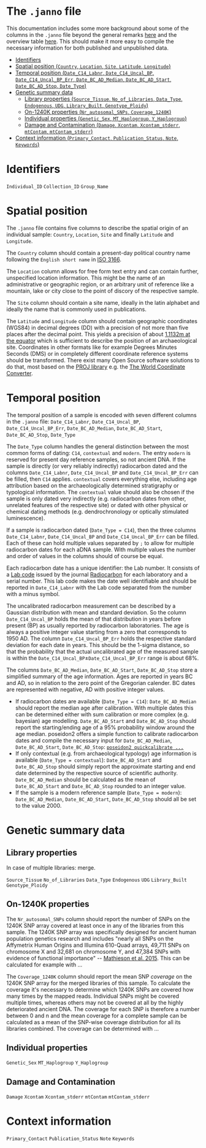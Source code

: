 # The `.janno` file 

This documentation includes some more background about some of the columns in the `.janno` file beyond the general remarks [here](https://github.com/poseidon-framework/poseidon2-schema#the-xjanno-file-mandatory) and the overview table [here](https://github.com/poseidon-framework/poseidon2-schema/blob/master/janno_columns.tsv). This should make it more easy to compile the necessary information for both published and unpublished data.

- [Identifiers](#identifiers)
- [Spatial position (`Country`, `Location`, `Site`, `Latitude`, `Longitude`)](#spatial-position)
- [Temporal position (`Date_C14_Labnr`, `Date_C14_Uncal_BP`, `Date_C14_Uncal_BP_Err`, `Date_BC_AD_Median`, `Date_BC_AD_Start`, `Date_BC_AD_Stop`, `Date_Type`)](#temporal-position)
- [Genetic summary data](#genetic-summary-data)
    - [Library properties (`Source_Tissue`, `No_of_Libraries`, `Data_Type`, `Endogenous`, `UDG`, `Library_Built`, `Genotype_Ploidy`)](#library-properties)
    - [On-1240K properties (`Nr_autosomal_SNPs`, `Coverage_1240K`)](#on-1240K-properties)
    - [Individual properties (`Genetic_Sex`, `MT_Haplogroup`, `Y_Haplogroup`)](#individual-properties)
    - [Damage and Contamination (`Damage`, `Xcontam`, `Xcontam_stderr`, `mtContam`, `mtContam_stderr`)](#damage-and-contamination)
- [Context information (`Primary_Contact`, `Publication_Status`, `Note`, `Keywords`)](#context-information)

# Identifiers

`Individual_ID`
`Collection_ID`
`Group_Name`

# Spatial position

The `.janno` file contains five columns to describe the spatial origin of an individual sample:  `Country`, `Location`, `Site` and finally `Latitude` and `Longitude`. 

The `Country` column should contain a present-day political country name following the `English short name` in [ISO 3166](https://www.iso.org/iso-3166-country-codes.html). 

The `Location` column allows for free form text entry and can contain further, unspecified location information. This might be the name of an administrative or geographic region, or an arbitrary unit of reference like a mountain, lake or city close to the point of discory of the respective sample.

The `Site` column should contain a site name, ideally in the latin alphabet and ideally the name that is commonly used in publications.

The `Latitude` and `Longitude` column should contain geographic coordinates (WGS84) in decimal degrees (DD) with a precision of not more than five places after the decimal point. This yields a precision of about [1.1132m at the equator](https://en.wikipedia.org/wiki/Decimal_degrees) which is sufficient to describe the position of an archaeological site. Coordinates in other formats like for example Degrees Minutes Seconds (DMS) or in completely different coordinate reference systems should be transformed. There exist many Open Source software solutions to do that, most based on the [PROJ library](https://proj.org/index.html) e.g. the [The World Coordinate Converter](https://twcc.fr/en/#).

# Temporal position

The temporal position of a sample is encoded with seven different columns in the `.janno` file: 
`Date_C14_Labnr`, `Date_C14_Uncal_BP`, `Date_C14_Uncal_BP_Err`, `Date_BC_AD_Median`, `Date_BC_AD_Start`, `Date_BC_AD_Stop`, `Date_Type`

The `Date_Type` column handles the general distinction between the most common forms of dating: `C14`, `contextual` and `modern`. The entry `modern` is reserved for present day reference samples, so not ancient DNA. If the sample is directly (or very reliably indirectly) radiocarbon dated and the columns `Date_C14_Labnr`, `Date_C14_Uncal_BP` and `Date_C14_Uncal_BP_Err` can be filled, then `C14` applies. `contextual` covers everything else, including age attribution based on the archaeologically determined stratigraphy or typological information. The `contextual` value should also be chosen if the sample is only dated very indirectly (e.g. radiocarbon dates from other, unrelated features of the respective site) or dated with other physical or chemical dating methods (e.g. dendrochronology or optically stimulated luminescence).

If a sample is radiocarbon dated (`Date_Type = C14`), then the three columns `Date_C14_Labnr`, `Date_C14_Uncal_BP` and `Date_C14_Uncal_BP_Err` can be filled. Each of these can hold multiple values separated by `;` to allow for multiple radiocarbon dates for each aDNA sample. With multiple values the number and order of values in the columns should of course be equal.

Each radiocarbon date has a unique identifier: the Lab number. It consists of a [Lab code](http://www.radiocarbon.org/Info/labcodes.html) issued by the journal [Radiocarbon](https://www.cambridge.org/core/journals/radiocarbon) for each laboratory and a serial number. This lab code makes the date well identifiable and should be reported in `Date_C14_Labnr` with the Lab code separated from the number with a minus symbol.

The uncalibrated radiocarbon measurement can be described by a Gaussian distribution with mean and standard deviation. So the column `Date_C14_Uncal_BP` holds the mean of that distribution in years before present (BP) as usually reported by radiocarbon laboratories. The age is always a positive integer value starting from a zero that corresponds to 1950 AD. The column `Date_C14_Uncal_BP_Err` holds the respective standard deviation for each date in years. This should be the 1-sigma distance, so that the probability that the actual uncalibrated age of the measured sample is within the `Date_C14_Uncal_BP`±`Date_C14_Uncal_BP_Err` range is about 68%.

The columns `Date_BC_AD_Median`, `Date_BC_AD_Start`, `Date_BC_AD_Stop` store a simplified summary of the age information. Ages are reported in years BC and AD, so in relation to the zero point of the Gregorian calender. BC dates are represented with negative, AD with positive integer values. 

- If radiocarbon dates are available (`Date_Type = C14`): `Date_BC_AD_Median` should report the median age after calibration. With multiple dates this can be determined either with sum calibration or more complex (e.g. bayesian) age modelling. `Date_BC_AD_Start` and `Date_BC_AD_Stop` should report the starting/ending age of a 95% probability window around the age median. poseidon2 offers a simple function to calibrate radiocarbon dates and compile the necessary input for `Date_BC_AD_Median`, `Date_BC_AD_Start`, `Date_BC_AD_Stop`: [`poseidon2 quickcalibrate ...`](https://github.com/poseidon-framework/poseidon2)
- If only contextual (e.g. from archaeological typology) age information is available (`Date_Type = contextual`): `Date_BC_AD_Start` and `Date_BC_AD_Stop` should simply report the approximate starting and end date determined by the respective source of scientific authority. `Date_BC_AD_Median` should be calculated as the mean of `Date_BC_AD_Start` and `Date_BC_AD_Stop` rounded to an integer value.
- If the sample is a modern reference sample (`Date_Type = modern`): `Date_BC_AD_Median`, `Date_BC_AD_Start`, `Date_BC_AD_Stop` should all be set to the value 2000.

# Genetic summary data

## Library properties

In case of multiple libraries: merge.

`Source_Tissue`
`No_of_Libraries`
`Data_Type`
`Endogenous`
`UDG`
`Library_Built`
`Genotype_Ploidy`

## On-1240K properties

The `Nr_autosomal_SNPs` column should report the number of SNPs on the 1240K SNP array covered at least once in any of the libraries from this sample. The 1240K SNP array was specifically designed for ancient human population genetics research and includes "nearly all SNPs on the Affymetrix Human Origins and Illumina 610-Quad arrays, 49,711 SNPs on chromosome X and 32,681 on chromosome Y, and 47,384 SNPs with evidence of functional importance" -- [Mathieson et al. 2015](https://www.ncbi.nlm.nih.gov/pmc/articles/PMC4918750/). This can be calculated for example with ...

The `Coverage_1240K` column should report the mean SNP *coverage* on the 1240K SNP array for the merged libraries of this sample. To calculate the coverage it's necessary to determine which 1240K SNPs are covered how many times by the mapped reads. Individual SNPs might be covered multiple times, whereas others may not be covered at all by the highly deteriorated ancient DNA. The coverage for each SNP is therefore a number between 0 and n and the mean coverage for a complete sample can be calculated as a mean of the SNP-wise coverage distribution for all its libraries combined. The coverage can be determined with ...

## Individual properties

`Genetic_Sex`
`MT_Haplogroup`
`Y_Haplogroup`

## Damage and Contamination

`Damage`
`Xcontam` 
`Xcontam_stderr`
`mtContam`
`mtContam_stderr`

# Context information

`Primary_Contact`
`Publication_Status`
`Note`
`Keywords`

